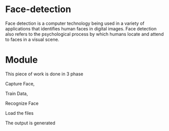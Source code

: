 # Face-detection

Face detection is a computer technology being used in a variety of applications that identifies human faces in digital images.
Face detection also refers to the psychological process by which humans locate and attend to faces in a visual scene.

# Module

This piece of work is done in 3 phase

Capture Face,

Train Data,

Recognize Face

Load the files

The output is generated
